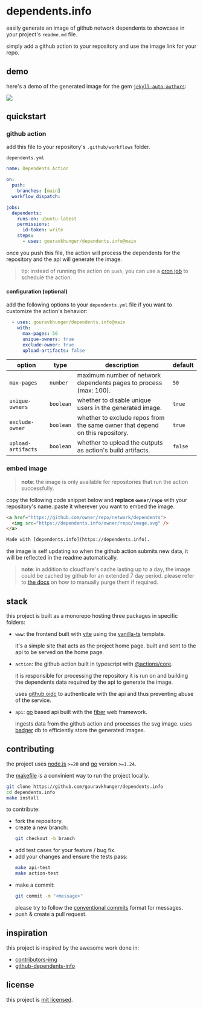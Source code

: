 # dependents.info

easily generate an image of github network dependents to showcase in your project's `readme.md` file.

simply add a github action to your repository and use the image link for your repo.

## demo

here's a demo of the generated image for the gem [`jekyll-auto-authors`](https://github.com/gouravkhunger/jekyll-auto-authors):

<a href="https://github.com/gouravkhunger/jekyll-auto-authors/network/dependents">
  <img src="https://dependents.info/gouravkhunger/jekyll-auto-authors/image.svg" />
</a>

## quickstart

### github action

add this file to your repository's `.github/workflows` folder.

`dependents.yml`

```yml
name: Dependents Action

on:
  push:
    branches: [main]
  workflow_dispatch:

jobs:
  dependents:
    runs-on: ubuntu-latest
    permissions:
      id-token: write
    steps:
      - uses: gouravkhunger/dependents.info@main
```

once you push this file, the action will process the dependents for the repository and the api will generate the image.

> tip: instead of running the action on `push`, you can use a [cron job](https://docs.github.com/en/actions/writing-workflows/choosing-when-your-workflow-runs/events-that-trigger-workflows#schedule) to schedule the action.

#### configuration (optional)

add the following options to your `dependents.yml` file if you want to customize the action's behavior:

```yml
  - uses: gouravkhunger/dependents.info@main
    with:
      max-pages: 50
      unique-owners: true
      exclude-owner: true
      upload-artifacts: false
```

| option             | type      | description                                                                 | default |
|--------------------|-----------|-----------------------------------------------------------------------------|---------|
| `max-pages`        | `number`  | maximum number of network dependents pages to process (max: 100).            | `50`    |
| `unique-owners`    | `boolean` | whether to disable unique users in the generated image.                      | `true`  |
| `exclude-owner`    | `boolean` | whether to exclude repos from the same owner that depend on this repository. | `true`  |
| `upload-artifacts` | `boolean` | whether to upload the outputs as action's build artifacts.                   | `false` |

### embed image

> **note**: the image is only available for repositories that run the action successfully.

copy the following code snippet below and **replace `owner/repo`** with your repository's name. paste it wherever you want to embed the image.

```html
<a href="https://github.com/owner/repo/network/dependents">
  <img src="https://dependents.info/owner/repo/image.svg" />
</a>

Made with [dependents.info](https://dependents.info).
```

the image is self updating so when the github action submits new data, it will be reflected in the readme automatically.

> **note**: in addition to cloudflare's cache lasting up to a day, the image could be cached by github for an extended 7 day period. please refer to [the docs](https://docs.github.com/en/authentication/keeping-your-account-and-data-secure/about-anonymized-urls#removing-an-image-from-camos-cache) on how to manually purge them if required.

## stack

this project is built as a monorepo hosting three packages in specific folders:

- `www`: the frontend built with [vite](https://vite.dev) using the [vanilla-ts](https://vite.dev/guide/#scaffolding-your-first-vite-project) template.

  it's a simple site that acts as the project home page. built and sent to the api to be served on the home page.

- `action`: the github action built in typescript with [@actions/core](https://github.com/actions/toolkit/tree/main/packages/core).

  it is responsible for processing the repository it is run on and building the dependents data required by the api to generate the image.

  uses [github oidc](https://docs.github.com/en/actions/security-for-github-actions/security-hardening-your-deployments/about-security-hardening-with-openid-connect) to authenticate with the api and thus preventing abuse of the service.

- `api`: [go](https://go.dev) based api built with the [fiber](https://gofiber.io) web framework.

  ingests data from the github action and processes the svg image. uses [badger](https://github.com/hypermodeinc/badger) db to efficiently store the generated images.

## contributing

the project uses [node.js](https://nodejs.org) `>=20` and [go](https://go.dev) version `>=1.24`.

the [makefile](https://github.com/gouravkhunger/dependents.info/blob/main/Makefile) is a convinient way to run the project locally.

```bash
git clone https://github.com/gouravkhunger/dependents.info
cd dependents.info
make install
```

to contribute:

- fork the repository.
- create a new branch:
  ```bash
  git checkout -b branch
  ```
- add test cases for your feature / bug fix.
- add your changes and ensure the tests pass:
  ```bash
  make api-test
  make action-test
  ```
- make a commit:
  ```bash
  git commit -m "<message>"
  ```
  please try to follow the [conventional commits](https://www.conventionalcommits.org) format for messages.
- push & create a pull request.

## inspiration

this project is inspired by the awesome work done in:

- [contributors-img](https://github.com/lacolaco/contributors-img)
- [github-dependents-info](https://github.com/nvuillam/github-dependents-info)

## license

this project is [mit licensed](https://github.com/gouravkhunger/dependents.info/blob/main/LICENSE).

